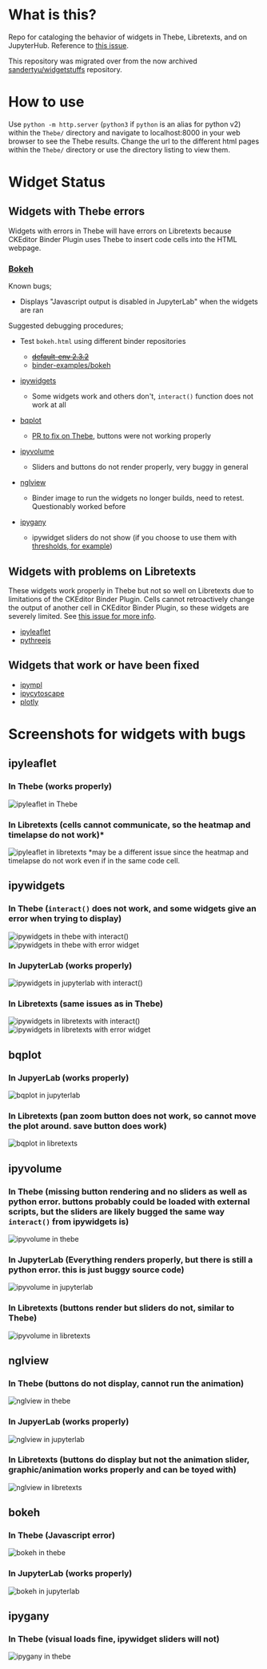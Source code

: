 # What is this?

Repo for cataloging the behavior of widgets in Thebe, Libretexts, and on JupyterHub. Reference to [this issue](https://github.com/LibreTexts/metalc/issues/136#issue-575899944).

This repository was migrated over from the now archived [sandertyu/widgetstuffs](https://github.com/sandertyu/widgetstuffs) repository.

# How to use

Use `python -m http.server` (`python3` if `python` is an alias for python v2) within the `Thebe/` directory and navigate to localhost:8000 in your web browser to see the Thebe results. Change the url to the different html pages within the `Thebe/` directory or use the directory listing to view them.

# Widget Status

## Widgets with Thebe errors

Widgets with errors in Thebe will have errors on Libretexts because CKEditor Binder Plugin uses Thebe to insert code cells into the HTML webpage.

### [Bokeh](https://github.com/bokeh/bokeh)

Known bugs;

  - Displays "Javascript output is disabled in JupyterLab" when the widgets are ran

Suggested debugging procedures;

  - Test `bokeh.html` using different binder repositories
    - ~~[default-env 2.3.2](https://github.com/LibreTexts/default-env/tree/2.3.2)~~
    - [binder-examples/bokeh](https://github.com/binder-examples/bokeh)

  - [ipywidgets](https://github.com/jupyter-widgets/ipywidgets)
    - Some widgets work and others don't, `interact()` function does not work at all
  - [bqplot](https://github.com/bqplot/bqplot)
    - [PR to fix on Thebe](https://github.com/executablebooks/thebe/pull/330), buttons were not working properly
  - [ipyvolume](https://github.com/maartenbreddels/ipyvolume)
    - Sliders and buttons do not render properly, very buggy in general
  - [nglview](https://github.com/nglviewer/nglview)
    - Binder image to run the widgets no longer builds, need to retest. Questionably worked before
  - [ipygany](https://github.com/QuantStack/ipygany)
    - ipywidget sliders do not show (if you choose to use them with [thresholds, for example](https://ipygany.readthedocs.io/en/latest/api_reference/threshold.html))

## Widgets with problems on Libretexts

These widgets work properly in Thebe but not so well on Libretexts due to limitations of the CKEditor Binder Plugin. Cells cannot retroactively change the output of another cell in CKEditor Binder Plugin, so these widgets are severely limited. See [this issue for more info](https://github.com/LibreTexts/ckeditor-binder-plugin/issues/107).

  - [ipyleaflet](https://github.com/jupyter-widgets/ipyleaflet)
  - [pythreejs](https://github.com/jupyter-widgets/pythreejs)

## Widgets that work or have been fixed

  - [ipympl](https://github.com/matplotlib/ipympl)
  - [ipycytoscape](https://github.com/Quantstack/ipycytoscape)
  - [plotly](https://github.com/plotly/plotly.py)

# Screenshots for widgets with bugs

## ipyleaflet

### In Thebe (works properly)
![ipyleaflet in Thebe](/screenshots/ipyleaflet-thebe.png)
### In Libretexts (cells cannot communicate, so the heatmap and timelapse do not work)*
![ipyleaflet in libretexts](/screenshots/ipyleaflet-libre.png)
*may be a different issue since the heatmap and timelapse do not work even if in the same code cell.

## ipywidgets

### In Thebe (`interact()` does not work, and some widgets give an error when trying to display)
![ipywidgets in thebe with interact()](/screenshots/ipywidgets-thebe-interact.png)
![ipywidgets in thebe with error widget](/screenshots/ipywidgets-thebe-error.png)
### In JupyterLab (works properly)
![ipywidgets in jupyterlab with interact()](/screenshots/ipywidgets-jup-interact.png)
### In Libretexts (same issues as in Thebe)
![ipywidgets in libretexts with interact()](/screenshots/ipywidgets-libre-interact.png)
![ipywidgets in libretexts with error widget](/screenshots/ipywidgets-libre-error.png)

## bqplot

### In JupyerLab (works properly)
![bqplot in jupyterlab](/screenshots/bqplot-jup.png)
### In Libretexts (pan zoom button does not work, so cannot move the plot around. save button does work)
![bqplot in libretexts](/screenshots/bqplot-libre.png)

## ipyvolume

### In Thebe (missing button rendering and no sliders as well as python error. buttons probably could be loaded with external scripts, but the sliders are likely bugged the same way `interact()` from ipywidgets is)
![ipyvolume in thebe](/screenshots/ipyvolume-thebe.png)
### In JupyterLab (Everything renders properly, but there is still a python error. this is just buggy source code)
![ipyvolume in jupyterlab](/screenshots/ipyvolume-jup.png)
### In Libretexts (buttons render but sliders do not, similar to Thebe)
![ipyvolume in libretexts](/screenshots/ipyvolume-libre.png)

## nglview

### In Thebe (buttons do not display, cannot run the animation)
![nglview in thebe](/screenshots/nglview-thebe.png)
### In JupyerLab (works properly)
![nglview in jupyterlab](/screenshots/nglview-jup.png)
### In Libretexts (buttons do display but not the animation slider, graphic/animation works properly and can be toyed with)
![nglview in libretexts](/screenshots/nglview-libre.png)


## bokeh

### In Thebe (Javascript error)
![bokeh in thebe](/screenshots/bokeh-thebe-error.png)

### In JupyterLab (works properly)
![bokeh in jupyterlab](/screenshots/bokeh-jup.png)

## ipygany

### In Thebe (visual loads fine, ipywidget sliders will not)
![ipygany in thebe](/screenshots/ipygany-thebe.png)
